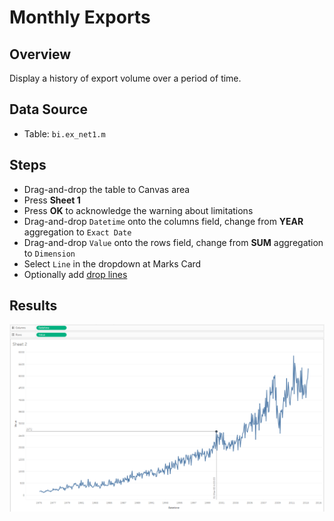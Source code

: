 # Monthly Exports

## Overview

Display a history of export volume over a period of time.

## Data Source

* Table: `bi.ex_net1.m`

## Steps

* Drag-and-drop the table to Canvas area
* Press **Sheet 1**
* Press **OK** to acknowledge the warning about limitations
* Drag-and-drop `Datetime` onto the columns field, change from **YEAR** aggregation to `Exact Date`
* Drag-and-drop `Value` onto the rows field, change from **SUM** aggregation to `Dimension`
* Select `Line` in the dropdown at Marks Card
* Optionally add [drop lines](comparison_of_two_metrics_at_one_bar_graph.md#drop-lines)

## Results

![](../images/detailed_values.png)
